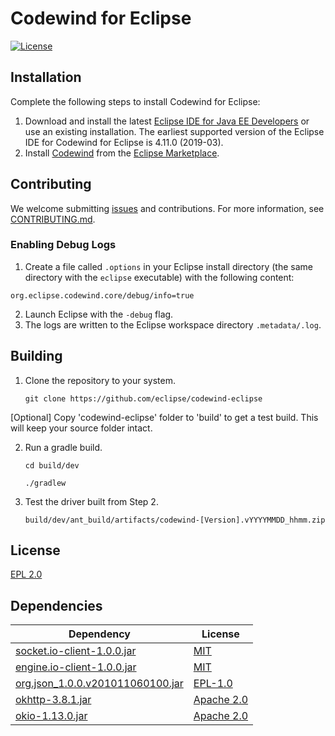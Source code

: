 # Codewind for Eclipse

[![License](https://img.shields.io/badge/License-EPL%202.0-red.svg)](https://www.eclipse.org/legal/epl-2.0/)

## Installation

Complete the following steps to install Codewind for Eclipse:

1. Download and install the latest [Eclipse IDE for Java EE Developers](https://www.eclipse.org/downloads/packages/release/) or use an existing installation. The earliest supported version of the Eclipse IDE for Codewind for Eclipse is 4.11.0 (2019-03).
2. Install [Codewind](https://marketplace.eclipse.org/content/codewind) from the [Eclipse Marketplace](https://marketplace.eclipse.org/content/codewind).

## Contributing

We welcome submitting [issues](https://github.com/eclipse/codewind-eclipse/issues) and contributions. For more information, see [CONTRIBUTING.md](https://github.com/eclipse/codewind-eclipse/tree/master/CONTRIBUTING.md).

### Enabling Debug Logs

1. Create a file called `.options` in your Eclipse install directory (the same directory with the `eclipse` executable) with the following content:

`org.eclipse.codewind.core/debug/info=true`

2. Launch Eclipse with the `-debug` flag.
3. The logs are written to the Eclipse workspace directory `.metadata/.log`.

## Building

1. Clone the repository to your system.

    ```git clone https://github.com/eclipse/codewind-eclipse```

[Optional] Copy 'codewind-eclipse' folder to 'build' to get a test build. This will keep your source folder intact.

2. Run a gradle build.

    ```cd build/dev```

    ```./gradlew```

3. Test the driver built from Step 2.

    ```build/dev/ant_build/artifacts/codewind-[Version].vYYYYMMDD_hhmm.zip```

## License

[EPL 2.0](https://github.com/eclipse/codewind-eclipse/tree/master/LICENSE)

## Dependencies

| Dependency | License |
| ---------- | ------- |
| [socket.io-client-1.0.0.jar](https://mvnrepository.com/artifact/io.socket/socket.io-client/1.0.0) | [MIT](http://opensource.org/licenses/mit-license) |
| [engine.io-client-1.0.0.jar](https://mvnrepository.com/artifact/io.socket/engine.io-client/1.0.0) | [MIT](https://opensource.org/licenses/mit-license) |
| [org.json_1.0.0.v201011060100.jar](http://download.eclipse.org/tools/orbit/downloads/drops/R20181102183712/repository/plugins/org.json_1.0.0.v201011060100.jar) | [EPL-1.0](https://www.eclipse.org/legal/epl-v10.html) |
| [okhttp-3.8.1.jar](https://mvnrepository.com/artifact/com.squareup.okhttp3/okhttp/3.8.1) | [Apache 2.0](http://www.apache.org/licenses/LICENSE-2.0.txt) |
| [okio-1.13.0.jar](https://mvnrepository.com/artifact/com.squareup.okio/okio/1.13.0) | [Apache 2.0](http://www.apache.org/licenses/LICENSE-2.0.txt) |
